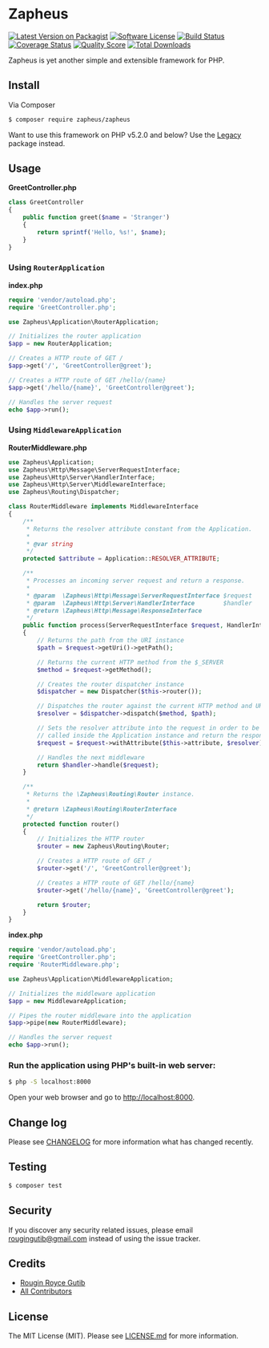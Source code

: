 # Zapheus

[![Latest Version on Packagist][ico-version]][link-packagist]
[![Software License][ico-license]](LICENSE.md)
[![Build Status][ico-travis]][link-travis]
[![Coverage Status][ico-scrutinizer]][link-scrutinizer]
[![Quality Score][ico-code-quality]][link-code-quality]
[![Total Downloads][ico-downloads]][link-downloads]

Zapheus is yet another simple and extensible framework for PHP.

## Install

Via Composer

``` bash
$ composer require zapheus/zapheus
```

Want to use this framework on PHP v5.2.0 and below? Use the [Legacy](https://github.com/zapheus/legacy) package instead.

## Usage

**GreetController.php**

``` php
class GreetController
{
    public function greet($name = 'Stranger')
    {
        return sprintf('Hello, %s!', $name);
    }
}
```

### Using `RouterApplication`

**index.php**

``` php
require 'vendor/autoload.php';
require 'GreetController.php';

use Zapheus\Application\RouterApplication;

// Initializes the router application
$app = new RouterApplication;

// Creates a HTTP route of GET /
$app->get('/', 'GreetController@greet');

// Creates a HTTP route of GET /hello/{name}
$app->get('/hello/{name}', 'GreetController@greet');

// Handles the server request
echo $app->run();
```

### Using `MiddlewareApplication`

**RouterMiddleware.php**

``` php
use Zapheus\Application;
use Zapheus\Http\Message\ServerRequestInterface;
use Zapheus\Http\Server\HandlerInterface;
use Zapheus\Http\Server\MiddlewareInterface;
use Zapheus\Routing\Dispatcher;

class RouterMiddleware implements MiddlewareInterface
{
    /**
     * Returns the resolver attribute constant from the Application.
     *
     * @var string
     */
    protected $attribute = Application::RESOLVER_ATTRIBUTE;

    /**
     * Processes an incoming server request and return a response.
     *
     * @param  \Zapheus\Http\Message\ServerRequestInterface $request
     * @param  \Zapheus\Http\Server\HandlerInterface        $handler
     * @return \Zapheus\Http\Message\ResponseInterface
     */
    public function process(ServerRequestInterface $request, HandlerInterface $handler)
    {
        // Returns the path from the URI instance
        $path = $request->getUri()->getPath();

        // Returns the current HTTP method from the $_SERVER
        $method = $request->getMethod();

        // Creates the router dispatcher instance 
        $dispatcher = new Dispatcher($this->router());

        // Dispatches the router against the current HTTP method and URI
        $resolver = $dispatcher->dispatch($method, $path);

        // Sets the resolver attribute into the request in order to be
        // called inside the Application instance and return the response.
        $request = $request->withAttribute($this->attribute, $resolver);

        // Handles the next middleware
        return $handler->handle($request);
    }

    /**
     * Returns the \Zapheus\Routing\Router instance.
     *
     * @return \Zapheus\Routing\RouterInterface
     */
    protected function router()
    {
        // Initializes the HTTP router
        $router = new Zapheus\Routing\Router;

        // Creates a HTTP route of GET /
        $router->get('/', 'GreetController@greet');

        // Creates a HTTP route of GET /hello/{name}
        $router->get('/hello/{name}', 'GreetController@greet');

        return $router;
    }
}
```

**index.php**

``` php
require 'vendor/autoload.php';
require 'GreetController.php';
require 'RouterMiddleware.php';

use Zapheus\Application\MiddlewareApplication;

// Initializes the middleware application
$app = new MiddlewareApplication;

// Pipes the router middleware into the application
$app->pipe(new RouterMiddleware);

// Handles the server request
echo $app->run();
```

### Run the application using PHP's built-in web server:

``` bash
$ php -S localhost:8000
```

Open your web browser and go to [http://localhost:8000](http://localhost:8000).

## Change log

Please see [CHANGELOG](CHANGELOG.md) for more information what has changed recently.

## Testing

``` bash
$ composer test
```

## Security

If you discover any security related issues, please email rougingutib@gmail.com instead of using the issue tracker.

## Credits

- [Rougin Royce Gutib][link-author]
- [All Contributors][link-contributors]

## License

The MIT License (MIT). Please see [LICENSE.md](LICENSE.md) for more information.

[ico-version]: https://img.shields.io/packagist/v/zapheus/zapheus.svg?style=flat-square
[ico-license]: https://img.shields.io/badge/license-MIT-brightgreen.svg?style=flat-square
[ico-travis]: https://img.shields.io/travis/zapheus/zapheus/master.svg?style=flat-square
[ico-scrutinizer]: https://img.shields.io/scrutinizer/coverage/g/zapheus/zapheus.svg?style=flat-square
[ico-code-quality]: https://img.shields.io/scrutinizer/g/zapheus/zapheus.svg?style=flat-square
[ico-downloads]: https://img.shields.io/packagist/dt/zapheus/zapheus.svg?style=flat-square

[link-packagist]: https://packagist.org/packages/zapheus/zapheus
[link-travis]: https://travis-ci.org/zapheus/zapheus
[link-scrutinizer]: https://scrutinizer-ci.com/g/zapheus/zapheus/code-structure
[link-code-quality]: https://scrutinizer-ci.com/g/zapheus/zapheus
[link-downloads]: https://packagist.org/packages/zapheus/zapheus
[link-author]: https://github.com/rougin
[link-contributors]: ../../contributors
